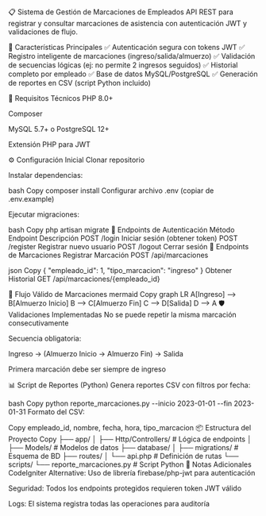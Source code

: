 📋 Sistema de Gestión de Marcaciones de Empleados
API REST para registrar y consultar marcaciones de asistencia con autenticación JWT y validaciones de flujo.

🚀 Características Principales
✅ Autenticación segura con tokens JWT
✅ Registro inteligente de marcaciones (ingreso/salida/almuerzo)
✅ Validación de secuencias lógicas (ej: no permite 2 ingresos seguidos)
✅ Historial completo por empleado
✅ Base de datos MySQL/PostgreSQL
✅ Generación de reportes en CSV (script Python incluido)

🔧 Requisitos Técnicos
PHP 8.0+

Composer

MySQL 5.7+ o PostgreSQL 12+

Extensión PHP para JWT

⚙️ Configuración Inicial
Clonar repositorio

Instalar dependencias:

bash
Copy
composer install
Configurar archivo .env (copiar de .env.example)

Ejecutar migraciones:

bash
Copy
php artisan migrate
🔐 Endpoints de Autenticación
Método	Endpoint	Descripción
POST	/login	Iniciar sesión (obtener token)
POST	/register	Registrar nuevo usuario
POST	/logout	Cerrar sesión
📅 Endpoints de Marcaciones
Registrar Marcación
POST /api/marcaciones

json
Copy
{
  "empleado_id": 1,
  "tipo_marcacion": "ingreso"
}
Obtener Historial
GET /api/marcaciones/{empleado_id}

🔄 Flujo Válido de Marcaciones
mermaid
Copy
graph LR
  A[Ingreso] --> B[Almuerzo Inicio]
  B --> C[Almuerzo Fin]
  C --> D[Salida]
  D --> A
🛡️ Validaciones Implementadas
No se puede repetir la misma marcación consecutivamente

Secuencia obligatoria:

Ingreso → (Almuerzo Inicio → Almuerzo Fin) → Salida

Primera marcación debe ser siempre de ingreso

📊 Script de Reportes (Python)
Genera reportes CSV con filtros por fecha:

bash
Copy
python reporte_marcaciones.py --inicio 2023-01-01 --fin 2023-01-31
Formato del CSV:

Copy
empleado_id, nombre, fecha, hora, tipo_marcacion
📦 Estructura del Proyecto
Copy
├── app/
│   ├── Http/Controllers/   # Lógica de endpoints
│   ├── Models/             # Modelos de datos
├── database/
│   ├── migrations/         # Esquema de BD
├── routes/
│   └── api.php            # Definición de rutas
└── scripts/
    └── reporte_marcaciones.py # Script Python
📌 Notas Adicionales
CodeIgniter Alternative: Uso de librería firebase/php-jwt para autenticación

Seguridad: Todos los endpoints protegidos requieren token JWT válido

Logs: El sistema registra todas las operaciones para auditoría